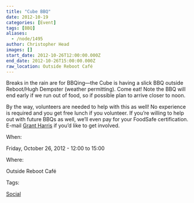 ```yaml
---
title: "Cube BBQ"
date: 2012-10-19
categories: [Event]
tags: [BBQ]
aliases:
  - /node/1495
author: Christopher Head
images: []
start_date: 2012-10-26T12:00:00.000Z
end_date: 2012-10-26T15:00:00.000Z
raw_location: Outside Reboot Café
---
```


Breaks in the rain are for BBQing—the Cube is having a slick BBQ outside Reboot/Hugh Dempster (weather permitting). Come eat! Note the BBQ will end early if we run out of food, so if possible plan to arrive closer to noon.

By the way, volunteers are needed to help with this as well! No experience is required and you get free lunch if you volunteer. If you’re willing to help out with
future BBQs as well, we’ll even pay for your FoodSafe certification. E-mail [Grant Harris](/cdn-cgi/l/email-protection#f1878182b185999492849394df9290) if you’d like to get involved.

When: 

Friday, October 26, 2012 - 12:00 to 15:00

Where: 

Outside Reboot Café

Tags: 

[Social](/social)
